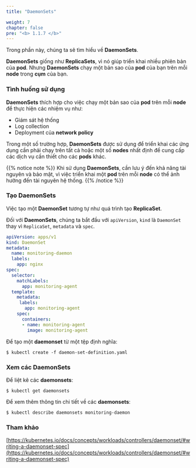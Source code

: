 ```yaml
---
title: "DaemonSets"

weight: 7
chapter: false
pre: "<b> 1.1.7 </b>"
---
```


Trong phần này, chúng ta sẽ tìm hiểu về **DaemonSets**.

**DaemonSets** giống như **ReplicaSets**, vì nó giúp triển khai nhiều phiên bản của **pod**. Nhưng **DaemonSets** chạy một bản sao của **pod** của bạn trên mỗi **node** trong **cụm** của bạn.

### Tình huống sử dụng

**DaemonSets** thích hợp cho việc chạy một bản sao của **pod** trên mỗi **node** để thực hiện các nhiệm vụ như:

- Giám sát hệ thống
- Log collection
- Deployment của **network policy**

Trong một số trường hợp, **DaemonSets** được sử dụng để triển khai các ứng dụng cần phải chạy trên tất cả hoặc một số **nodes** nhất định để cung cấp các dịch vụ cần thiết cho các **pods** khác.

{{% notice note %}}
Khi sử dụng **DaemonSets**, cần lưu ý đến khả năng tài nguyên và bảo mật, vì việc triển khai một **pod** trên mỗi **node** có thể ảnh hưởng đến tài nguyên hệ thống.
{{% /notice %}}

### Tạo **DaemonSets**

Việc tạo một **DaemonSet** tương tự như quá trình tạo **ReplicaSet**.

Đối với **DaemonSets**, chúng ta bắt đầu với `apiVersion`, `kind` là `DaemonSet` thay vì `ReplicaSet`, `metadata` và `spec`.

```yaml
apiVersion: apps/v1
kind: DaemonSet
metadata:
  name: monitoring-daemon
  labels:
    app: nginx
spec:
  selector:
    matchLabels:
      app: monitoring-agent
  template:
    metadata:
     labels:
       app: monitoring-agent
    spec:
      containers:
      - name: monitoring-agent
        image: monitoring-agent
```

Để tạo một **daemonset** từ một tệp định nghĩa:

```shell
$ kubectl create -f daemon-set-definition.yaml
```

### Xem các **DaemonSets**

Để liệt kê các **daemonsets**:

```shell
$ kubectl get daemonsets
```

Để xem thêm thông tin chi tiết về các **daemonsets**:

```shell
$ kubectl describe daemonsets monitoring-daemon
```

### Tham khảo
[https://kubernetes.io/docs/concepts/workloads/controllers/daemonset/#writing-a-daemonset-spec](https://kubernetes.io/docs/concepts/workloads/controllers/daemonset/#writing-a-daemonset-spec)
